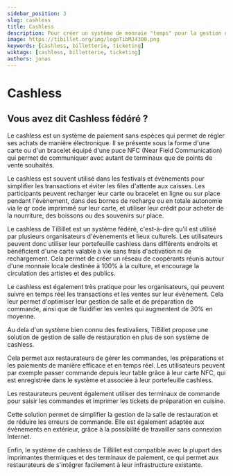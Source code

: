 ```yaml
---
sidebar_position: 3
slug: cashless
title: Cashless
description: Pour créer un système de monnaie "temps" pour la gestion du bénévolat, et de monnaie locale à l'échelle d'un territoire.
image: https://tibillet.org/img/logoTibMJ4300.png
keywords: [cashless, billetterie, ticketing]
wiktags: [cashless, billetterie, ticketing]
authors: jonas
---
```


# Cashless

## Vous avez dit Cashless fédéré ?

Le cashless est un système de paiement sans espèces qui permet de régler ses achats de manière électronique. 
Il se présente sous la forme d'une carte ou d'un bracelet équipé d'une puce NFC (Near Field Communication) 
qui permet de communiquer avec autant de terminaux que de points de vente souhaités.

Le cashless est souvent utilisé dans les festivals et évènements pour simplifier les transactions et éviter 
les files d'attente aux caisses. 
Les participants peuvent recharger leur carte ou bracelet en ligne ou sur place pendant l'évènement, 
dans des bornes de recharge ou en totale autonomie via le qr code imprimmé sur leur carte,
et utiliser leur crédit pour acheter de la nourriture, des boissons ou des souvenirs sur place.

Le cashless de TiBillet est un système fédéré, c'est-à-dire qu'il est utilisé par plusieurs organisateurs d'évènements 
et lieux culturels. Les utilisateurs peuvent donc utiliser leur portefeuille cashless dans différents endroits 
et bénéficient d'une carte valable à vie sans frais d'activation ni de rechargement.
Cela permet de créer un réseau de coopérants réunis autour d'une monnaie locale destinée à 100% à la culture, 
et encourage la circulation des artistes et des publics.

Le cashless est également très pratique pour les organisateurs, qui peuvent suivre en temps réel les transactions et 
les ventes sur leur évènement. Cela leur permet d'optimiser leur gestion de salle et de préparation de commande, 
ainsi que de fluidifier les ventes qui augmentent de 30% en moyenne.

Au dela d'un système bien connu des festivaliers, TiBillet propose une solution de gestion de salle de restauration 
en plus de son système de cashless. 

Cela permet aux restaurateurs de gérer les commandes, les préparations et les paiements de manière efficace et en temps réel. 
Les utilisateurs peuvent par exemple passer commande depuis leur table grâce à leur carte NFC, qui est enregistrée dans le système et associée à leur portefeuille cashless. 

Les restaurateurs peuvent également utiliser des terminaux de commande pour saisir les commandes et imprimer les tickets de préparation en cuisine. 

Cette solution permet de simplifier la gestion de la salle de restauration et de réduire les erreurs de commande. 
Elle est également adaptée aux évènements en extérieur, grâce à la possibilité de travailler sans connexion Internet. 

Enfin, le système de cashless de TiBillet est compatible avec la plupart des imprimantes thermiques et des terminaux de paiement, 
ce qui permet aux restaurateurs de s'intégrer facilement à leur infrastructure existante.